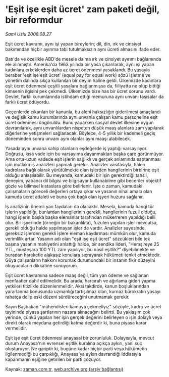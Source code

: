 # 'Eşit işe eşit ücret' zam paketi değil, bir reformdur

*Sami Uslu 2008.08.27*

<tr><td class="metin" colspan="2" style="padding-top: 20px; padding-left: 5px; padding-right: 10px;">Eşit ücret kavramı, aynı işi yapan bireylerin; dil, din, ırk ve cinsiyet bakımından hiçbir ayırıma tabi tutulmaksızın aynı ücreti almasını ifade eder.</td></tr><tr><td class="metin" colspan="2" style="padding-top: 20px; padding-left: 5px; padding-right: 10px;"><p> Batı'da ve özellikle ABD'de mesele daima ırk ve cinsiyet ayırımı bağlamında ele alınmıştır. Amerika'da 1963 yılında bir yasa çıkarılarak, aynı işi yapan kadınlara erkeklerden daha az ücret ödenmesi yasaklandı. Bu yasayla beraber 'eşit işe eşit ücret' (equal pay for equal work) sözü işletme ve yönetim dalında sıkça kullanılan bir deyim haline geldi. Ülkemizde kadınlara eşit ücret ödenmesi çeşitli yasalara bağlanmışsa da, fiiliyatta ne olup bittiği kimsenin ilgisini pek çekmedi. Ülkemizde bize has bir ücret sorunu vardı. Devlet, farklı kurumlarında istihdam ettiği memuruna aynı unvanı taşısalar da farklı ücret ödüyordu. 
<p> Geçenlerde çıkarılan bir kanunla, bu aleni haksızlığın giderilmesi amaçlandı ve değişik kamu kurumlarında aynı unvanla çalışan kamu personeline eşit ücret ödenmesi öngörüldü. Bunu yaparken sosyal devlet ilkesine uygun davranılarak, aynı unvanlılardan nispeten düşük maaş alanlara zam yapılarak diğerlerine yetişmeleri sağlanacak. Böylece, 4-5 yıllık bir kademeli geçiş döneminden sonra unvanı aynı olanlar aynı maaşı alabilecek. 
<p> Yasada aynı unvana sahip olanların eşdeğerde iş yaptığı varsayılıyor. Doğrusu, kısa vade için bu varsayıma dayanmaktan başka çare görünmüyor. Ama orta-uzun vadede eşit işlerin sağlıklı ve gerçek anlamında saptanması için mutlaka iş analizleri yapmak gerekir. Analizler vasıtasıyla, halen kadrolara bağlı olarak yürütülmekte olan işlerden hangilerinin birbirine eşit olduğu anlaşılabilir. Bu meyanda, kamudaki bir işin gerektirdiği tahsil, deneyim, yabancı dil bilgisi ve bilgisayar kullanabilme gibi beceriler objektif gözle ve bilimsel kıstaslara göre belirlenir. İşte o zaman, kamudaki çalışmaların göreceli değerleri ortaya çıkar ve yasanın nihai amacı olan kamuda ücret adaleti ve buna çok bağlı olan işyeri huzuru sağlanır. 
<p>İş analizinin önemli yan faydaları da olacaktır. Mesela, kamuda hangi tür işlerin yapıldığı, bunlardan hangilerinin gerekli, hangilerinin fuzuli olduğu, hangi işlerin başka başka elemanlar tarafından mükerreren yapıldığı belli olur. Bir işyerinde (örneğin bir bakanlıkta), fuzulen yapılan işler mevcutsa, gerekli olduğu halde yapılmayan işler de vardır. Analizler sayesinde, gereksiz işlerden gerekli işlere eleman kaydırması mümkün olur, kamuda verimlilik artar. Yasanın adı olan "eşit işe eşit ücret" sözcükleri bile tek başına yasanın mahiyetini anlattığı halde, bir sendika lideri, "Hemşireye 25 YTL, müsteşara 100 YTL zam yapılıyor, bu nasıl eşitlik?" diyebilmekte ve buradan hareketle alakasız konulara sıçrayarak hükümeti tenkit etmektedir. Güya çalışanların hakkını korumak durumundaki bir insanın fikir düzeyini okuyucuların dikkatine sunuyorum. 
<p> Eşit ücret kavramına sadece maaş değil, tüm yan ödeme ve sağlanan menfaatler dahil edilmelidir. Bu arada, harcırah ve ağırlama gideri yapma yetkileri titizlikle düzenlenmelidir. Aksi takdirde, kanun boşluklarından yararlanma konusunda uzmanlığı tartışılmaz olan, kurnaz bürokratın yasayı rahatça delip eski düzeni sürdüreceğini unutmamak gerekir. 
<p> Sayın Başbakan "mühendisleri kamuya çekmeliyiz" sözüyle, kadro ve ücret tayininde piyasa şartlarının nazara alınacağını belirtti. Bu yaklaşım çok yerinde, çünkü yapılan her işin gerçek değerini belirleyen o işin dolaylı veya direkt olarak meydana getirdiği katma değerdir ki, buna piyasa karar vermelidir. 
<p> Eşit işe eşit ücret ödenmesi anayasal bir zorunluluk. Dolayısıyla, mevcut durum Anayasa'nın evrensel eşitlik kuralına açıkça aykırı, yani suç oluşturuyor. Ne gariptir ki, bugüne kadar hiçbir parti veya hükümetin ilgilenmediği bu çarpıklığı, Anayasa'ya aykırı davrandığı iddiasıyla kapanmanın eşiğine getirilen bir parti çözüyor. <br/></p></p></p></p></p></p></p></td></tr>

Kaynak: [zaman.com.tr](http://zaman.com.tr/yazar.do?yazino=730562), [web.archive.org (arşiv bağlantısı)](http://web.archive.org/web/20080828220436/http://zaman.com.tr:80/yazar.do?yazino=730562)
